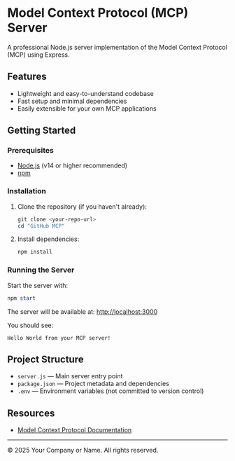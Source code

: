 # Model Context Protocol (MCP) Server

A professional Node.js server implementation of the Model Context Protocol (MCP) using Express.

## Features

- Lightweight and easy-to-understand codebase
- Fast setup and minimal dependencies
- Easily extensible for your own MCP applications

## Getting Started

### Prerequisites

- [Node.js](https://nodejs.org/) (v14 or higher recommended)
- [npm](https://www.npmjs.com/)

### Installation

1. Clone the repository (if you haven't already):
   ```powershell
   git clone <your-repo-url>
   cd "GitHub MCP"
   ```
2. Install dependencies:
   ```powershell
   npm install
   ```

### Running the Server

Start the server with:

```powershell
npm start
```

The server will be available at: [http://localhost:3000](http://localhost:3000)

You should see:

```
Hello World from your MCP server!
```

## Project Structure

- `server.js` &mdash; Main server entry point
- `package.json` &mdash; Project metadata and dependencies
- `.env` &mdash; Environment variables (not committed to version control)

## Resources

- [Model Context Protocol Documentation](https://modelcontextprotocol.io/llms-full.txt)

---

© 2025 Your Company or Name. All rights reserved.
